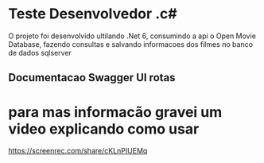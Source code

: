 ﻿ # Teste Desenvolvedor .c# 
  
  O projeto foi desenvolvido ultilando .Net 6, consumindo a api o Open Movie Database, fazendo consultas e salvando informacoes dos filmes no banco de dados sqlserver 


## Documentacao Swagger UI rotas

# para mas informacão gravei um video explicando como usar 
https://screenrec.com/share/cKLnPIUEMq
